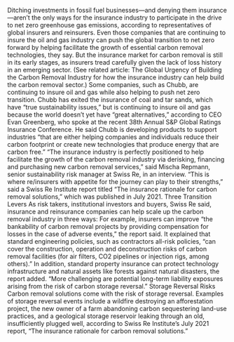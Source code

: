 Ditching investments in fossil fuel businesses—and denying them insurance—aren’t the only ways for the insurance industry to participate in the drive to net zero greenhouse gas emissions, according to representatives of global insurers and reinsurers.
Even those companies that are continuing to insure the oil and gas industry can push the global transition to net zero forward by helping facilitate the growth of essential carbon removal technologies, they say.
But the insurance market for carbon removal is still in its early stages, as insurers tread carefully given the lack of loss history in an emerging sector. (See related article: The Global Urgency of Building the Carbon Removal Industry for how the insurance industry can help build the carbon removal sector.)
Some companies, such as Chubb, are continuing to insure oil and gas while also helping to push net zero transition. Chubb has exited the insurance of coal and tar sands, which have “true sustainability issues,” but is continuing to insure oil and gas because the world doesn’t yet have “great alternatives,” according to CEO Evan Greenberg, who spoke at the recent 38th Annual S&P Global Ratings Insurance Conference.
He said Chubb is developing products to support industries “that are either helping companies and individuals reduce their carbon footprint or create new technologies that produce energy that are carbon free.”
“The insurance industry is perfectly positioned to help facilitate the growth of the carbon removal industry via derisking, financing and purchasing new carbon removal services,” said Mischa Repmann, senior sustainability risk manager at Swiss Re, in an interview.
“This is where re/insurers with appetite for the journey can play to their strengths,” said a Swiss Re Institute report titled “The insurance rationale for carbon removal solutions,” which was published in July 2021.
Three Transition Levers
As risk takers, institutional investors and buyers, Swiss Re said, insurance and reinsurance companies can help scale up the carbon removal industry in three ways:
For example, insurers can improve “the bankability of carbon removal projects by providing compensation for losses in the case of adverse events,” the report said. It explained that standard engineering policies, such as contractors all-risk policies, “can cover the construction, operation and deconstruction risks of carbon removal facilities (for air filters, CO2 pipelines or injection rigs, among others).”
In addition, standard property insurance can protect technology infrastructure and natural assets like forests against natural disasters, the report added. “More challenging are potential long-term liability exposures arising from the risk of carbon storage reversal.”
Storage Reversal Risks
Carbon removal solutions come with the risk of storage reversal.
Examples of storage reversal events include a wildfire destroying an afforestation project, the new owner of a farm abandoning carbon sequestering land-use practices, and a geological storage reservoir leaking through an old, insufficiently plugged well, according to Swiss Re Institute’s July 2021 report, “The insurance rationale for carbon removal solutions.”